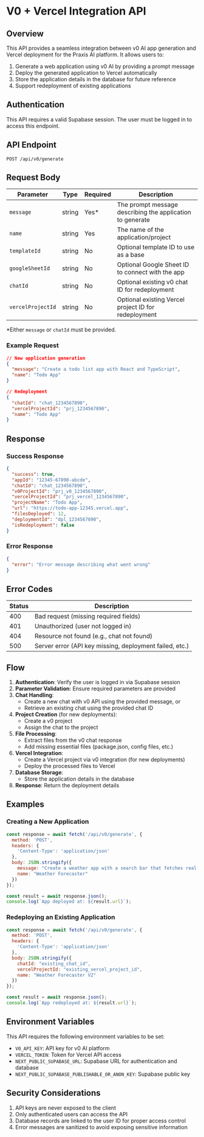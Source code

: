 # V0 + Vercel Integration API

## Overview

This API provides a seamless integration between v0 AI app generation and Vercel deployment for the Praxis AI platform. It allows users to:

1. Generate a web application using v0 AI by providing a prompt message
2. Deploy the generated application to Vercel automatically
3. Store the application details in the database for future reference
4. Support redeployment of existing applications

## Authentication

This API requires a valid Supabase session. The user must be logged in to access this endpoint.

## API Endpoint

```
POST /api/v0/generate
```

## Request Body

| Parameter | Type | Required | Description |
|-----------|------|----------|-------------|
| `message` | string | Yes* | The prompt message describing the application to generate |
| `name` | string | Yes | The name of the application/project |
| `templateId` | string | No | Optional template ID to use as a base |
| `googleSheetId` | string | No | Optional Google Sheet ID to connect with the app |
| `chatId` | string | No | Optional existing v0 chat ID for redeployment |
| `vercelProjectId` | string | No | Optional existing Vercel project ID for redeployment |

*Either `message` or `chatId` must be provided.

### Example Request

```json
// New application generation
{
  "message": "Create a todo list app with React and TypeScript",
  "name": "Todo App"
}

// Redeployment
{
  "chatId": "chat_1234567890",
  "vercelProjectId": "prj_1234567890",
  "name": "Todo App"
}
```

## Response

### Success Response

```json
{
  "success": true,
  "appId": "12345-67890-abcde",
  "chatId": "chat_1234567890",
  "v0ProjectId": "prj_v0_1234567890",
  "vercelProjectId": "prj_vercel_1234567890",
  "projectName": "Todo App",
  "url": "https://todo-app-12345.vercel.app",
  "filesDeployed": 12,
  "deploymentId": "dpl_1234567890",
  "isRedeployment": false
}
```

### Error Response

```json
{
  "error": "Error message describing what went wrong"
}
```

## Error Codes

| Status | Description |
|--------|-------------|
| 400 | Bad request (missing required fields) |
| 401 | Unauthorized (user not logged in) |
| 404 | Resource not found (e.g., chat not found) |
| 500 | Server error (API key missing, deployment failed, etc.) |

## Flow

1. **Authentication**: Verify the user is logged in via Supabase session
2. **Parameter Validation**: Ensure required parameters are provided
3. **Chat Handling**: 
   - Create a new chat with v0 API using the provided message, or
   - Retrieve an existing chat using the provided chat ID
4. **Project Creation** (for new deployments):
   - Create a v0 project
   - Assign the chat to the project
5. **File Processing**:
   - Extract files from the v0 chat response
   - Add missing essential files (package.json, config files, etc.)
6. **Vercel Integration**:
   - Create a Vercel project via v0 integration (for new deployments)
   - Deploy the processed files to Vercel
7. **Database Storage**:
   - Store the application details in the database
8. **Response**: Return the deployment details

## Examples

### Creating a New Application

```javascript
const response = await fetch('/api/v0/generate', {
  method: 'POST',
  headers: {
    'Content-Type': 'application/json'
  },
  body: JSON.stringify({
    message: "Create a weather app with a search bar that fetches real-time weather data for any city",
    name: "Weather Forecaster"
  })
});

const result = await response.json();
console.log(`App deployed at: ${result.url}`);
```

### Redeploying an Existing Application

```javascript
const response = await fetch('/api/v0/generate', {
  method: 'POST',
  headers: {
    'Content-Type': 'application/json'
  },
  body: JSON.stringify({
    chatId: "existing_chat_id",
    vercelProjectId: "existing_vercel_project_id",
    name: "Weather Forecaster V2"
  })
});

const result = await response.json();
console.log(`App redeployed at: ${result.url}`);
```

## Environment Variables

This API requires the following environment variables to be set:

- `V0_API_KEY`: API key for v0 AI platform
- `VERCEL_TOKEN`: Token for Vercel API access
- `NEXT_PUBLIC_SUPABASE_URL`: Supabase URL for authentication and database
- `NEXT_PUBLIC_SUPABASE_PUBLISHABLE_OR_ANON_KEY`: Supabase public key

## Security Considerations

1. API keys are never exposed to the client
2. Only authenticated users can access the API
3. Database records are linked to the user ID for proper access control
4. Error messages are sanitized to avoid exposing sensitive information
